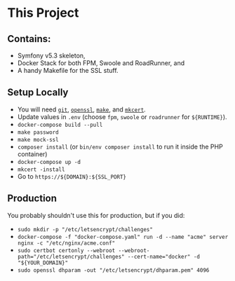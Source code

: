 # This Project

## Contains:

- Symfony v5.3 skeleton,
- Docker Stack for both FPM, Swoole and RoadRunner, and
- A handy Makefile for the SSL stuff.

## Setup Locally

- You will need [`git`](https://git-scm.com/), [`openssl`](https://www.openssl.org/),
  [`make`](https://www.gnu.org/software/make/), and [`mkcert`](https://mkcert.dev/).
- Update values in `.env` (choose `fpm`, `swoole` or `roadrunner` for `${RUNTIME}`).
- `docker-compose build --pull`
- `make password`
- `make mock-ssl`
- `composer install` (or `bin/env composer install` to run it inside the PHP container)
- `docker-compose up -d`
- `mkcert -install`
- Go to `https://${DOMAIN}:${SSL_PORT}`

## Production

You probably shouldn't use this for production, but if you did:

- `sudo mkdir -p "/etc/letsencrypt/challenges"`
- `docker-compose -f "docker-compose.yaml" run -d --name "acme" server nginx -c "/etc/nginx/acme.conf"`
- `sudo certbot certonly --webroot --webroot-path="/etc/letsencrypt/challenges" --cert-name="docker" -d "${YOUR_DOMAIN}"`
- `sudo openssl dhparam -out "/etc/letsencrypt/dhparam.pem" 4096`

